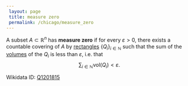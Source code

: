 ```yaml
---
 layout: page
 title: measure zero
 permalink: /chicago/measure_zero
---
```

A subset $A \subset\mathbb R^n$ has **measure zero** if for every $\varepsilon > 0$, there exists a countable covering of $A$ by [rectangles](https://defsmath.github.io/DefsMath/rectangle) $\{Q_i\}_{i\in\mathbb N}$ such that the sum of the [volumes](https://defsmath.github.io/DefsMath/volume) of the $Q_i$ is less than $\varepsilon$, i.e. that $$\sum_{i\in\mathbb N} \text{vol}(Q_i) < \varepsilon.$$

Wikidata ID: [Q1201815](https://www.wikidata.org/wiki/Q1201815)
